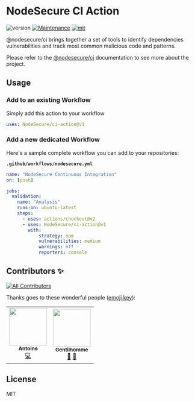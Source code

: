 # NodeSecure CI Action

![version](https://img.shields.io/badge/dynamic/json.svg?url=https://raw.githubusercontent.com/NodeSecure/ci-action/master/package.json&query=$.version&label=Version)
[![Maintenance](https://img.shields.io/badge/Maintained%3F-yes-green.svg)](https://github.com/NodeSecure/ci-action/commit-activity)
[![mit](https://img.shields.io/github/license/Naereen/StrapDown.js.svg)](https://github.com/NodeSecure/ci-action/blob/master/LICENSE)


@nodesecure/ci brings together a set of tools to identify dependencies vulnerabilities 
and track most common malicious code and patterns.

Please refer to the [@nodesecure/ci](https://github.com/NodeSecure/ci) documentation to see more about the project.

## Usage
### Add to an existing Workflow

Simply add this action to your workflow

```yaml
uses: NodeSecure/ci-action@v1
```

### Add a new dedicated Workflow

Here's a sample complete workflow you can add to your repositories:

**`.github/workflows/nodesecure.yml`**
```yaml
name: "NodeSecure Continuous Integration"
on: [push]

jobs:
  validation:
    name: "Analysis"
    runs-on: ubuntu-latest
    steps:
      - uses: actions/checkout@v2
      - uses: NodeSecure/ci-action@v1
        with:
            strategy: npm
            vulnerabilities: medium
            warnings: off
            reporters: console
```

## Contributors ✨

<!-- ALL-CONTRIBUTORS-BADGE:START - Do not remove or modify this section -->
[![All Contributors](https://img.shields.io/badge/all_contributors-2-orange.svg?style=flat-square)](#contributors-)
<!-- ALL-CONTRIBUTORS-BADGE:END -->

Thanks goes to these wonderful people ([emoji key](https://allcontributors.org/docs/en/emoji-key)):

<!-- ALL-CONTRIBUTORS-LIST:START - Do not remove or modify this section -->
<!-- prettier-ignore-start -->
<!-- markdownlint-disable -->
<table>
  <tr>
    <td align="center"><a href="https://github.com/antoine-coulon"><img src="https://avatars.githubusercontent.com/u/43391199?v=4?s=100" width="100px;" alt=""/><br /><sub><b>Antoine</b></sub></a><br /><a href="https://github.com/NodeSecure/ci-action/commits?author=antoine-coulon" title="Code">💻</a></td>
    <td align="center"><a href="https://www.linkedin.com/in/thomas-gentilhomme/"><img src="https://avatars.githubusercontent.com/u/4438263?v=4?s=100" width="100px;" alt=""/><br /><sub><b>Gentilhomme</b></sub></a><br /><a href="#maintenance-fraxken" title="Maintenance">🚧</a> <a href="https://github.com/NodeSecure/ci-action/pulls?q=is%3Apr+reviewed-by%3Afraxken" title="Reviewed Pull Requests">👀</a></td>
  </tr>
</table>

<!-- markdownlint-restore -->
<!-- prettier-ignore-end -->

<!-- ALL-CONTRIBUTORS-LIST:END -->

## License
MIT
